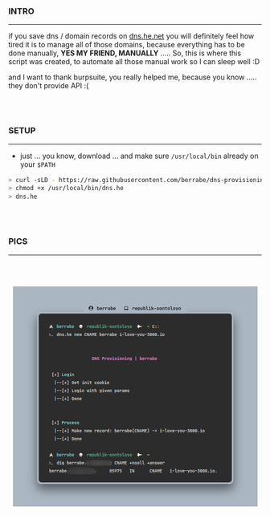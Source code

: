 
### INTRO
---
if you save dns / domain records on [dns.he.net](https://dns.he.net) you will definitely feel how tired it is to manage all of those domains, because everything has to be done manually, **YES MY FRIEND, MANUALLY** ..... So, this is where this script was created, to automate all those manual work so I can sleep well :D

and I want to thank burpsuite, you really helped me, because you know ..... they don't provide API :(

<br/><br/>



### SETUP
---
- just ... you know, download ... and make sure `/usr/local/bin` already on your `$PATH`

```sh
> curl -sLD - https://raw.githubusercontent.com/berrabe/dns-provisioning/master/dns.he -o /usr/local/bin
> chmod +x /usr/local/bin/dns.he 
> dns.he
```

<br/><br/>



### PICS
---
<br/><br/>

<p align="center">
  <img src="docs/1.png">
</p>

<br/><br/>
